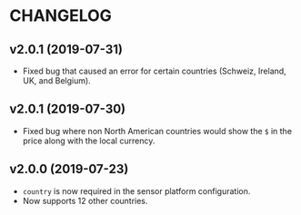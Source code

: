 # CHANGELOG

## v2.0.1 (2019-07-31)

* Fixed bug that caused an error for certain countries (Schweiz, Ireland, UK,
  and Belgium).

## v2.0.1 (2019-07-30)

* Fixed bug where non North American countries would show the `$` in the price
  along with the local currency.

## v2.0.0 (2019-07-23)

* `country` is now required in the sensor platform configuration.
* Now supports 12 other countries.
